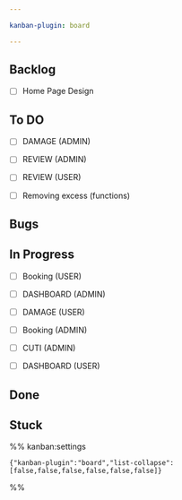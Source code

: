 ```yaml
---

kanban-plugin: board

---
```


## Backlog

- [ ] Home Page Design


## To DO

- [ ] DAMAGE (ADMIN)
- [ ] REVIEW (ADMIN)
- [ ] REVIEW (USER)
- [ ] Removing excess (functions)


## Bugs



## In Progress

- [ ] Booking (USER)
- [ ] DASHBOARD (ADMIN)
- [ ] DAMAGE (USER)
- [ ] Booking (ADMIN)
- [ ] CUTI (ADMIN)
- [ ] DASHBOARD (USER)


## Done



## Stuck





%% kanban:settings
```
{"kanban-plugin":"board","list-collapse":[false,false,false,false,false,false]}
```
%%